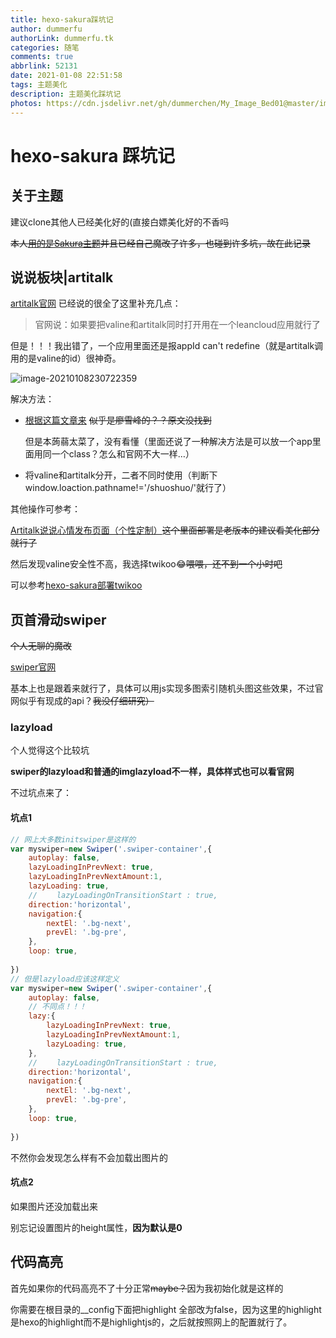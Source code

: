 ```yaml
---
title: hexo-sakura踩坑记
author: dummerfu
authorLink: dummerfu.tk
categories: 随笔
comments: true
abbrlink: 52131
date: 2021-01-08 22:51:58
tags: 主题美化
description: 主题美化踩坑记
photos: https://cdn.jsdelivr.net/gh/dummerchen/My_Image_Bed01@master/img/20210105115956.jpg
---
```


# hexo-sakura 踩坑记

## 关于主题



<div class='tip success'><p>建议clone其他人已经美化好的(直接白嫖美化好的不香吗</p></div>

~~本人[用的是Sakura主题](https://github.com/honjun/hexo-theme-sakura)并且已经自己魔改了许多，也碰到许多坑，故在此记录~~

## 说说板块|artitalk

[artitalk官网](https://artitalk.js.org/) 已经说的很全了这里补充几点：

> 官网说：如果要把valine和artitalk同时打开用在一个leancloud应用就行了

但是！！！我出错了，一个应用里面还是报appId can't redefine（就是artitalk调用的是valine的id）很神奇。

![image-20210108230722359](https://gitee.com/dummerchen/MY_IMAGE_BED/raw/master/20210108230722.png)



解决方法：

* [根据这篇文章来](https://www.yuque.com/amtoaer/aqeozr/uq7bsq) ~~似乎是廖雪峰的？？原文没找到~~ 

    但是本蒟蒻太菜了，没有看懂（里面还说了一种解决方法是可以放一个app里面用同一个class？怎么和官网不大一样…）

* 将valine和artitalk分开，二者不同时使用（判断下window.loaction.pathname!='/shuoshuo/'就行了）

其他操作可参考：

[Artitalk说说心情发布页面（个性定制）](https://blog.csdn.net/cungudafa/article/details/106224223)~~这个里面部署是老版本的建议看美化部分就行了~~





然后发现valine安全性不高，我选择twikoo😂~~喂喂，还不到一个小时吧~~



可以参考[hexo-sakura部署twikoo](https://dummerfu.top/p/64378.html)



[^ 1 ]: [比如这个博主的](https://cungudafa.gitee.io/)



## 页首滑动swiper



~~个人无聊的魔改~~

[swiper官网](https://www.swiper.com.cn/)

基本上也是跟着来就行了，具体可以用js实现多图索引随机头图这些效果，不过官网似乎有现成的api？~~我没仔细研究）~~

### lazyload

个人觉得这个比较坑

**swiper的lazyload和普通的imglazyload不一样，具体样式也可以看官网**

不过坑点来了：

#### 坑点1

```javascript
// 网上大多数initswiper是这样的
var myswiper=new Swiper('.swiper-container',{
    autoplay: false,                
    lazyLoadingInPrevNext: true,
    lazyLoadingInPrevNextAmount:1,
    lazyLoading: true,
    // 　　lazyLoadingOnTransitionStart : true,
    direction:'horizontal',
    navigation:{
        nextEl: '.bg-next',
        prevEl: '.bg-pre',
    },
    loop: true,
                    
})
// 但是lazyload应该这样定义
var myswiper=new Swiper('.swiper-container',{
    autoplay: false,
    // 不同点！！！                
    lazy:{
        lazyLoadingInPrevNext: true,
        lazyLoadingInPrevNextAmount:1,
        lazyLoading: true,
    },
    // 　　lazyLoadingOnTransitionStart : true,
    direction:'horizontal',
    navigation:{
        nextEl: '.bg-next',
        prevEl: '.bg-pre',
    },
    loop: true,
                    
})
```

不然你会发现怎么样有不会加载出图片的

#### 坑点2

如果图片还没加载出来

别忘记设置图片的height属性，**因为默认是0**

## 代码高亮

首先如果你的代码高亮不了十分正常~~maybe？~~因为我初始化就是这样的

你需要在根目录的__config下面把highlight 全部改为false，因为这里的highlight是hexo的highlight而不是highlightjs的，之后就按照网上的配置就行了。